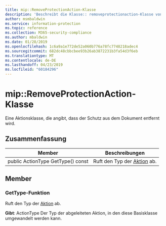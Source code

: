 ```yaml
---
title: mip::RemoveProtectionAction-Klasse
description: 'Beschreibt die Klasse:: removeprotectionaction-Klasse von der Microsoft Information Protection (MIP) SDK.'
author: msmbaldwin
ms.service: information-protection
ms.topic: reference
ms.collection: M365-security-compliance
ms.author: mbaldwin
ms.date: 01/28/2019
ms.openlocfilehash: 1c6a9a1e772de52a060b776a78fc7748218adec4
ms.sourcegitcommit: 682dc48cbbcbee93b26ab3872231b3fa54d3f6eb
ms.translationtype: MT
ms.contentlocale: de-DE
ms.lasthandoff: 04/23/2019
ms.locfileid: "60184296"
---
```

# <a name="class-mipremoveprotectionaction"></a>mip::RemoveProtectionAction-Klasse 
Eine Aktionsklasse, die angibt, dass der Schutz aus dem Dokument entfernt wird.
  
## <a name="summary"></a>Zusammenfassung
 Member                        | Beschreibungen                                
--------------------------------|---------------------------------------------
public ActionType GetType() const  |  Ruft den Typ der [Aktion](class_mip_action.md) ab.

## <a name="members"></a>Member

### <a name="gettype-function"></a>GetType-Funktion    
Ruft den Typ der [Aktion](class_mip_action.md) ab.  

**Gibt**: ActionType Der Typ der abgeleiteten Aktion, in den diese Basisklasse umgewandelt werden kann.
